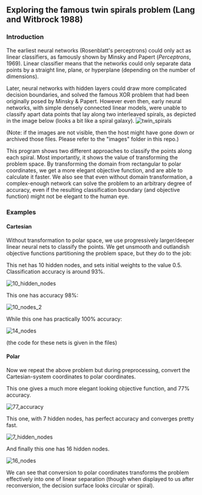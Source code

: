 ## Exploring the famous twin spirals problem (Lang and Witbrock 1988)

### Introduction

The earliest neural networks (Rosenblatt's perceptrons) could only act as linear classifiers, as famously shown by Minsky and Papert (*Perceptrons*, 1969). Linear classifier means that the networks could only separate data points by a straight line, plane, or hyperplane (depending on the number of dimensions). 

Later, neural networks with hidden layers could draw more complicated decision boundaries, and solved the famous XOR problem that had been originally posed by Minsky & Papert. However even then, early neural networks, with simple densely connected linear models, were unable to classify apart data points that lay along two interleaved spirals, as depicted in the image below (looks a bit like a spiral galaxy).
![twin_spirals](https://i.ibb.co/1R4xr79/Twin-spirals.jpg)

(Note: if the images are not visible, then the host might have gone down or archived those files. Please refer to the "images" folder in this repo.)

This program shows two different approaches to classify the points along each spiral. Most importantly, it shows the value of transforming the problem space. By transforming the domain from rectangular to polar coordinates, we get a more elegant objective function, and are able to calculate it faster. We also see that even without domain transformation, a complex-enough network can solve the problem to an arbitrary degree of accuracy, even if the resulting classification boundary (and objective function) might not be elegant to the human eye. 

### Examples

#### Cartesian
Without transformation to polar space, we use progressively larger/deeper linear neural nets to classify  the points. We get unsmooth and outlandish objective functions partitioning the problem space, but they do to the job:

This net has 10 hidden nodes, and sets initial weights to the value 0.5. Classification accuracy is around 93%.

![10_hidden_nodes](https://i.ibb.co/hsmWjs5/02-raw-out-10nodes-init-0-5-swinging-around-93.png)

This one has accuracy 98%:

![10_nodes_2](https://i.ibb.co/LkwP2JN/01-raw-out-10nodes-98pc.png)

While this one has practically 100% accuracy:

![14_nodes](https://i.ibb.co/RjXKV7s/08-14-nodes-defaults-3900-eps-raw-out.png)

(the code for these nets is given in the files)

#### Polar

Now we repeat the above problem but during preprocessing, convert the Cartesian-system coordinates to polar coordinates. 

This one gives a much more elegant looking objective function, and 77% accuracy.

![77_accuracy](https://i.ibb.co/8jc3pMC/polar-out-6nodes-77-8acc-after20k-epochs.png)

This one, with 7 hidden nodes, has perfect accuracy and converges pretty fast.

![7_hidden_nodes](https://i.ibb.co/c2StVst/polar-out-7nodes-converged5900.png)

And finally this one has 16 hidden nodes.

![16_nodes](https://i.ibb.co/0FTnTzp/polar-out-16nodes-3200ep.png)

We can see that conversion to polar coordinates transforms the problem effectively into one of linear separation (though when displayed to us after reconversion, the decision surface looks circular or spiral).



